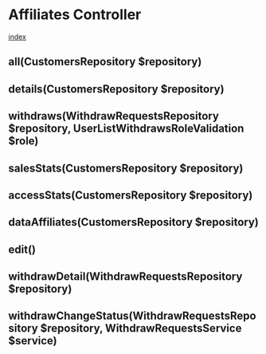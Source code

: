 # Affiliates Controller

[index](../index.md)

## all(CustomersRepository $repository)
>

## details(CustomersRepository $repository)
>

## withdraws(WithdrawRequestsRepository $repository, UserListWithdrawsRoleValidation $role)
>

## salesStats(CustomersRepository $repository)
>

## accessStats(CustomersRepository $repository)
>

## dataAffiliates(CustomersRepository $repository)
>

## edit()
>

## withdrawDetail(WithdrawRequestsRepository $repository)
>

## withdrawChangeStatus(WithdrawRequestsRepository $repository, WithdrawRequestsService $service)
>